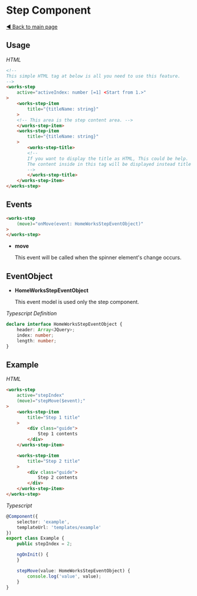 # Step Component

[:arrow_backward: Back to main page](../../README.md)

## Usage

*HTML*

```html
<!--
This simple HTML tag at below is all you need to use this feature.
-->
<works-step
    active="activeIndex: number [=1] <Start from 1.>"
>
    <works-step-item
        title="{titleName: string}"
    >
    <!-- This area is the step content area. -->
    </works-step-item>
    <works-step-item
        title="{titleName: string}"
    >
        <works-step-title>
        <!--
        If you want to display the title as HTML, This could be help.
        The content inside in this tag will be displayed instead title attribute value of works-step-item.
        -->
        </works-step-title>
    </works-step-item>
</works-step>
```

## Events

```html
<works-step
    (move)="onMove(event: HomeWorksStepEventObject)"
>
</works-step>
```

- **move**
 
  This event will be called when the spinner element's change occurs.

## EventObject

- **HomeWorksStepEventObject**

  This event model is used only the step component.

*Typescript Definition*

```typescript
declare interface HomeWorksStepEventObject {
    header: Array<JQuery>;
    index: number;
    length: number;
}
```

## Example

*HTML*

```html
<works-step
    active="stepIndex"
    (move)="stepMove($event);"
>
    <works-step-item
        title="Step 1 title"
    >
        <div class="guide">
            Step 1 contents
        </div>
    </works-step-item>

    <works-step-item
        title="Step 2 title"
    >
        <div class="guide">
            Step 2 contents
        </div>
    </works-step-item>
</works-step>
```

*Typescript*
```typescript
@Component({
    selector: 'example',
    templateUrl: 'templates/example'
})
export class Example {
    public stepIndex = 2;

    ngOnInit() {
    }

    stepMove(value: HomeWorksStepEventObject) {
        console.log('value', value);
    }
}
```
